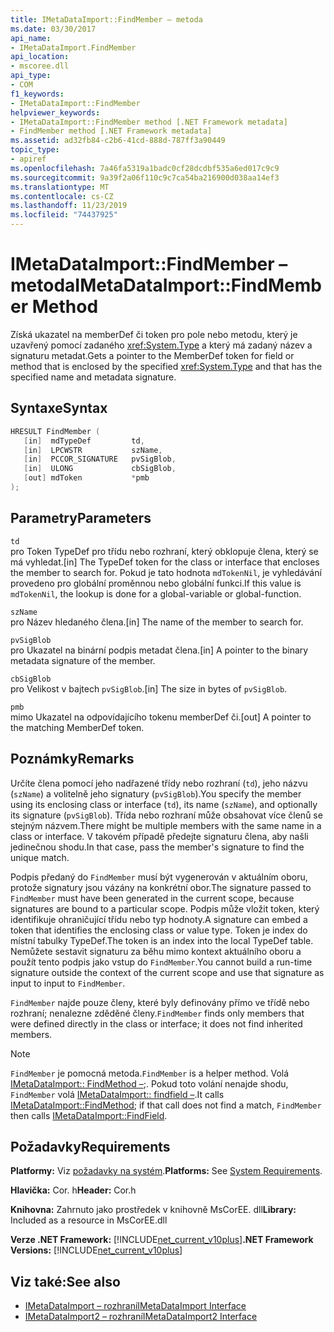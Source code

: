 ```yaml
---
title: IMetaDataImport::FindMember – metoda
ms.date: 03/30/2017
api_name:
- IMetaDataImport.FindMember
api_location:
- mscoree.dll
api_type:
- COM
f1_keywords:
- IMetaDataImport::FindMember
helpviewer_keywords:
- IMetaDataImport::FindMember method [.NET Framework metadata]
- FindMember method [.NET Framework metadata]
ms.assetid: ad32fb84-c2b6-41cd-888d-787ff3a90449
topic_type:
- apiref
ms.openlocfilehash: 7a46fa5319a1badc0cf28dcdbf535a6ed017c9c9
ms.sourcegitcommit: 9a39f2a06f110c9c7ca54ba216900d038aa14ef3
ms.translationtype: MT
ms.contentlocale: cs-CZ
ms.lasthandoff: 11/23/2019
ms.locfileid: "74437925"
---
```

# <a name="imetadataimportfindmember-method"></a><span data-ttu-id="d9420-102">IMetaDataImport::FindMember – metoda</span><span class="sxs-lookup"><span data-stu-id="d9420-102">IMetaDataImport::FindMember Method</span></span>
<span data-ttu-id="d9420-103">Získá ukazatel na memberDef či token pro pole nebo metodu, který je uzavřený pomocí zadaného <xref:System.Type> a který má zadaný název a signaturu metadat.</span><span class="sxs-lookup"><span data-stu-id="d9420-103">Gets a pointer to the MemberDef token for field or method that is enclosed by the specified <xref:System.Type> and that has the specified name and metadata signature.</span></span>  
  
## <a name="syntax"></a><span data-ttu-id="d9420-104">Syntaxe</span><span class="sxs-lookup"><span data-stu-id="d9420-104">Syntax</span></span>  
  
```cpp  
HRESULT FindMember (  
   [in]  mdTypeDef         td,  
   [in]  LPCWSTR           szName,   
   [in]  PCCOR_SIGNATURE   pvSigBlob,   
   [in]  ULONG             cbSigBlob,   
   [out] mdToken           *pmb  
);  
```  
  
## <a name="parameters"></a><span data-ttu-id="d9420-105">Parametry</span><span class="sxs-lookup"><span data-stu-id="d9420-105">Parameters</span></span>  
 `td`  
 <span data-ttu-id="d9420-106">pro Token TypeDef pro třídu nebo rozhraní, který obklopuje člena, který se má vyhledat.</span><span class="sxs-lookup"><span data-stu-id="d9420-106">[in] The TypeDef token for the class or interface that encloses the member to search for.</span></span> <span data-ttu-id="d9420-107">Pokud je tato hodnota `mdTokenNil`, je vyhledávání provedeno pro globální proměnnou nebo globální funkci.</span><span class="sxs-lookup"><span data-stu-id="d9420-107">If this value is `mdTokenNil`, the lookup is done for a global-variable or global-function.</span></span>  
  
 `szName`  
 <span data-ttu-id="d9420-108">pro Název hledaného člena.</span><span class="sxs-lookup"><span data-stu-id="d9420-108">[in] The name of the member to search for.</span></span>  
  
 `pvSigBlob`  
 <span data-ttu-id="d9420-109">pro Ukazatel na binární podpis metadat člena.</span><span class="sxs-lookup"><span data-stu-id="d9420-109">[in] A pointer to the binary metadata signature of the member.</span></span>  
  
 `cbSigBlob`  
 <span data-ttu-id="d9420-110">pro Velikost v bajtech `pvSigBlob`.</span><span class="sxs-lookup"><span data-stu-id="d9420-110">[in] The size in bytes of `pvSigBlob`.</span></span>  
  
 `pmb`  
 <span data-ttu-id="d9420-111">mimo Ukazatel na odpovídajícího tokenu memberDef či.</span><span class="sxs-lookup"><span data-stu-id="d9420-111">[out] A pointer to the matching MemberDef token.</span></span>  
  
## <a name="remarks"></a><span data-ttu-id="d9420-112">Poznámky</span><span class="sxs-lookup"><span data-stu-id="d9420-112">Remarks</span></span>  
 <span data-ttu-id="d9420-113">Určíte člena pomocí jeho nadřazené třídy nebo rozhraní (`td`), jeho názvu (`szName`) a volitelně jeho signatury (`pvSigBlob`).</span><span class="sxs-lookup"><span data-stu-id="d9420-113">You specify the member using its enclosing class or interface (`td`), its name (`szName`), and optionally its signature (`pvSigBlob`).</span></span> <span data-ttu-id="d9420-114">Třída nebo rozhraní může obsahovat více členů se stejným názvem.</span><span class="sxs-lookup"><span data-stu-id="d9420-114">There might be multiple members with the same name in a class or interface.</span></span> <span data-ttu-id="d9420-115">V takovém případě předejte signaturu člena, aby našli jedinečnou shodu.</span><span class="sxs-lookup"><span data-stu-id="d9420-115">In that case, pass the member's signature to find the unique match.</span></span>  
  
 <span data-ttu-id="d9420-116">Podpis předaný do `FindMember` musí být vygenerován v aktuálním oboru, protože signatury jsou vázány na konkrétní obor.</span><span class="sxs-lookup"><span data-stu-id="d9420-116">The signature passed to `FindMember` must have been generated in the current scope, because signatures are bound to a particular scope.</span></span> <span data-ttu-id="d9420-117">Podpis může vložit token, který identifikuje ohraničující třídu nebo typ hodnoty.</span><span class="sxs-lookup"><span data-stu-id="d9420-117">A signature can embed a token that identifies the enclosing class or value type.</span></span> <span data-ttu-id="d9420-118">Token je index do místní tabulky TypeDef.</span><span class="sxs-lookup"><span data-stu-id="d9420-118">The token is an index into the local TypeDef table.</span></span> <span data-ttu-id="d9420-119">Nemůžete sestavit signaturu za běhu mimo kontext aktuálního oboru a použít tento podpis jako vstup do `FindMember`.</span><span class="sxs-lookup"><span data-stu-id="d9420-119">You cannot build a run-time signature outside the context of the current scope and use that signature as input to input to `FindMember`.</span></span>  
  
 <span data-ttu-id="d9420-120">`FindMember` najde pouze členy, které byly definovány přímo ve třídě nebo rozhraní; nenalezne zděděné členy.</span><span class="sxs-lookup"><span data-stu-id="d9420-120">`FindMember` finds only members that were defined directly in the class or interface; it does not find inherited members.</span></span>  
  
> [!NOTE]
> <span data-ttu-id="d9420-121">`FindMember` je pomocná metoda.</span><span class="sxs-lookup"><span data-stu-id="d9420-121">`FindMember` is a helper method.</span></span> <span data-ttu-id="d9420-122">Volá [IMetaDataImport:: FindMethod –](../../../../docs/framework/unmanaged-api/metadata/imetadataimport-findmethod-method.md);. Pokud toto volání nenajde shodu, `FindMember` volá [IMetaDataImport:: findfield –](../../../../docs/framework/unmanaged-api/metadata/imetadataimport-findfield-method.md).</span><span class="sxs-lookup"><span data-stu-id="d9420-122">It calls [IMetaDataImport::FindMethod](../../../../docs/framework/unmanaged-api/metadata/imetadataimport-findmethod-method.md); if that call does not find a match, `FindMember` then calls [IMetaDataImport::FindField](../../../../docs/framework/unmanaged-api/metadata/imetadataimport-findfield-method.md).</span></span>  
  
## <a name="requirements"></a><span data-ttu-id="d9420-123">Požadavky</span><span class="sxs-lookup"><span data-stu-id="d9420-123">Requirements</span></span>  
 <span data-ttu-id="d9420-124">**Platformy:** Viz [požadavky na systém](../../../../docs/framework/get-started/system-requirements.md).</span><span class="sxs-lookup"><span data-stu-id="d9420-124">**Platforms:** See [System Requirements](../../../../docs/framework/get-started/system-requirements.md).</span></span>  
  
 <span data-ttu-id="d9420-125">**Hlavička:** Cor. h</span><span class="sxs-lookup"><span data-stu-id="d9420-125">**Header:** Cor.h</span></span>  
  
 <span data-ttu-id="d9420-126">**Knihovna:** Zahrnuto jako prostředek v knihovně MsCorEE. dll</span><span class="sxs-lookup"><span data-stu-id="d9420-126">**Library:** Included as a resource in MsCorEE.dll</span></span>  
  
 <span data-ttu-id="d9420-127">**Verze .NET Framework:** [!INCLUDE[net_current_v10plus](../../../../includes/net-current-v10plus-md.md)]</span><span class="sxs-lookup"><span data-stu-id="d9420-127">**.NET Framework Versions:** [!INCLUDE[net_current_v10plus](../../../../includes/net-current-v10plus-md.md)]</span></span>  
  
## <a name="see-also"></a><span data-ttu-id="d9420-128">Viz také:</span><span class="sxs-lookup"><span data-stu-id="d9420-128">See also</span></span>

- [<span data-ttu-id="d9420-129">IMetaDataImport – rozhraní</span><span class="sxs-lookup"><span data-stu-id="d9420-129">IMetaDataImport Interface</span></span>](../../../../docs/framework/unmanaged-api/metadata/imetadataimport-interface.md)
- [<span data-ttu-id="d9420-130">IMetaDataImport2 – rozhraní</span><span class="sxs-lookup"><span data-stu-id="d9420-130">IMetaDataImport2 Interface</span></span>](../../../../docs/framework/unmanaged-api/metadata/imetadataimport2-interface.md)
